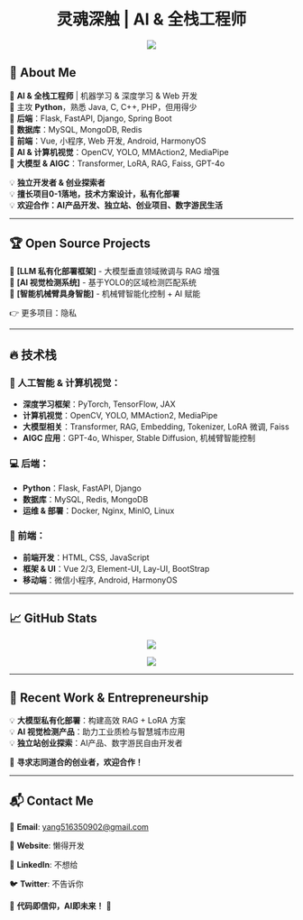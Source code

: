 <h1 align="center">灵魂深触 | AI & 全栈工程师</h1>

<p align="center">
  <img src="https://github-readme-stats.vercel.app/api?username=Deep-Soulis&show_icons=true&theme=radical" />
</p>

## 🚀 About Me

🔹 **AI & 全栈工程师** | 机器学习 & 深度学习 & Web 开发  
🔹 主攻 **Python**，熟悉 Java, C, C++, PHP，但用得少  
🔹 **后端**：Flask, FastAPI, Django, Spring Boot  
🔹 **数据库**：MySQL, MongoDB, Redis  
🔹 **前端**：Vue, 小程序, Web 开发, Android, HarmonyOS  
🔹 **AI & 计算机视觉**：OpenCV, YOLO, MMAction2, MediaPipe  
🔹 **大模型 & AIGC**：Transformer, LoRA, RAG, Faiss, GPT-4o  

💡 **独立开发者 & 创业探索者**  
💡 **擅长项目0-1落地，技术方案设计，私有化部署**  
💡 **欢迎合作：AI产品开发、独立站、创业项目、数字游民生活**  

---

## 🏆 Open Source Projects

🌟 **[LLM 私有化部署框架]** - 大模型垂直领域微调与 RAG 增强  
🌟 **[AI 视觉检测系统]** - 基于YOLO的区域检测匹配系统  
🌟 **[智能机械臂具身智能]** - 机械臂智能化控制 + AI 赋能  

👉 更多项目：隐私

---

## 🔥 技术栈

### 🧠 人工智能 & 计算机视觉：
- **深度学习框架**：PyTorch, TensorFlow, JAX  
- **计算机视觉**：OpenCV, YOLO, MMAction2, MediaPipe  
- **大模型相关**：Transformer, RAG, Embedding, Tokenizer, LoRA 微调, Faiss  
- **AIGC 应用**：GPT-4o, Whisper, Stable Diffusion, 机械臂智能控制  

### 💻 后端：
- **Python**：Flask, FastAPI, Django  
- **数据库**：MySQL, Redis, MongoDB  
- **运维 & 部署**：Docker, Nginx, MinIO, Linux

### 🎨 前端：
- **前端开发**：HTML, CSS, JavaScript  
- **框架 & UI**：Vue 2/3, Element-UI, Lay-UI, BootStrap  
- **移动端**：微信小程序, Android, HarmonyOS  

---

## 📈 GitHub Stats

<p align="center">
  <img src="https://github-readme-streak-stats.herokuapp.com/?user=Deep-Soulis&theme=radical" />
</p>

<p align="center">
  <img src="https://github-profile-summary-cards.vercel.app/api/cards/profile-details?username=Deep-Soulis&theme=radical" />
</p>

---

## 📌 Recent Work & Entrepreneurship

💡 **大模型私有化部署**：构建高效 RAG + LoRA 方案  
💡 **AI 视觉检测产品**：助力工业质检与智慧城市应用  
💡 **独立站创业探索**：AI产品、数字游民自由开发者  

🎯 **寻求志同道合的创业者，欢迎合作！**  

---

## 📬 Contact Me

📧 **Email**: yang516350902@gmail.com 

📌 **Website**: 懒得开发

💼 **LinkedIn**: 不想给

🐦 **Twitter**: 不告诉你  


🚀 **代码即信仰，AI即未来！** 🚀
